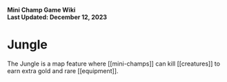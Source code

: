 **Mini Champ Game Wiki**  
**Last Updated: December 12, 2023**

# Jungle

The Jungle is a map feature where [[mini-champs]] can kill [[creatures]] to earn extra gold and rare [[equipment]].